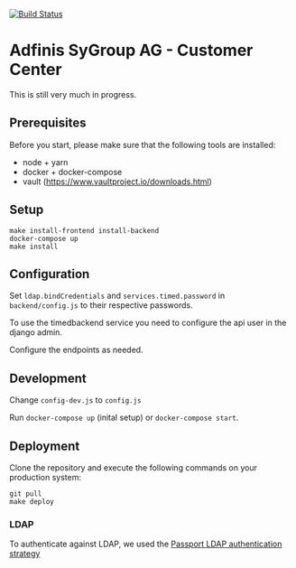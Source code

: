 [![Build Status](https://travis-ci.org/adfinis-sygroup/customer-center.svg?branch=master)](https://travis-ci.org/adfinis-sygroup/customer-center)

# Adfinis SyGroup AG - Customer Center

This is still very much in progress.

## Prerequisites

Before you start, please make sure that the following tools are installed:

* node + yarn
* docker + docker-compose
* vault (https://www.vaultproject.io/downloads.html)

## Setup

```shell
make install-frontend install-backend
docker-compose up
make install
```

## Configuration

Set `ldap.bindCredentials` and `services.timed.password` in `backend/config.js` to their respective passwords.

To use the timedbackend service you need to configure the api user in the django admin.

Configure the endpoints as needed.

## Development

Change `config-dev.js` to `config.js`

Run `docker-compose up` (inital setup) or `docker-compose start`.

## Deployment

Clone the repository and execute the following commands on your production system:

```
git pull
make deploy
```

### LDAP

To authenticate against LDAP, we used the [Passport LDAP authentication strategy](https://github.com/vesse/passport-ldapauth)
